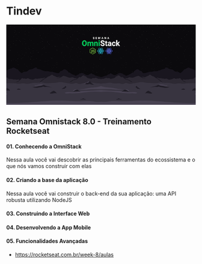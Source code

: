 # Tindev
<p align="center">
  <img src="https://raw.githubusercontent.com/kenjiyamamoto/Tindev/master/readme.png" alt="OmniStack" />
</p>

## Semana Omnistack 8.0 - Treinamento Rocketseat

#### 01. Conhecendo a OmniStack
Nessa aula você vai descobrir as principais ferramentas do ecossistema e o que nós vamos construir com elas

#### 02. Criando a base da aplicação
Nessa aula você vai construir o back-end da sua aplicação: uma API robusta utilizando NodeJS

#### 03. Construindo a Interface Web

#### 04. Desenvolvendo a App Mobile

#### 05. Funcionalidades Avançadas

- https://rocketseat.com.br/week-8/aulas
